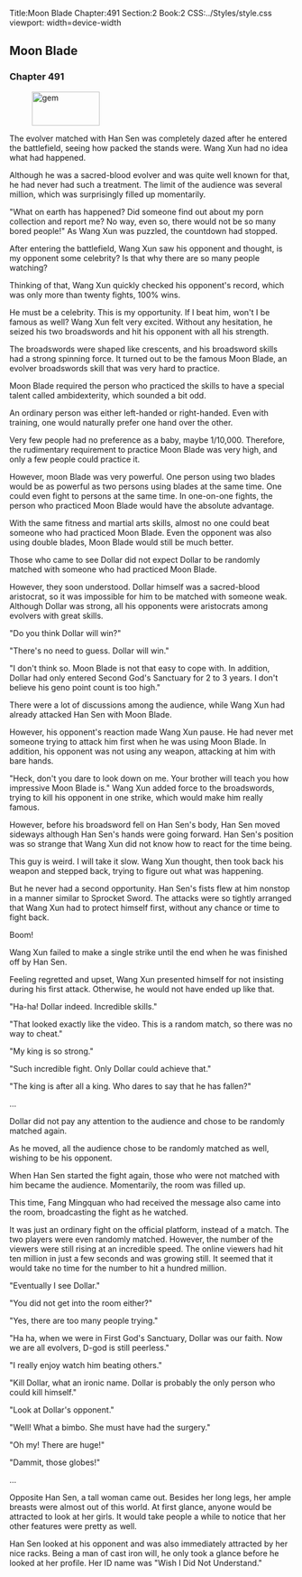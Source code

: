 Title:Moon Blade 
Chapter:491 
Section:2 
Book:2 
CSS:../Styles/style.css 
viewport: width=device-width
  
## Moon Blade
### Chapter 491 
<figure>
	<img src="../Images/gem.gif" alt="gem" id="gem" width="120" height="60" />
</figure>
  

  
  The evolver matched with Han Sen was completely dazed after he entered the battlefield, seeing how packed the stands were. Wang Xun had no idea what had happened.

Although he was a sacred-blood evolver and was quite well known for that, he had never had such a treatment. The limit of the audience was several million, which was surprisingly filled up momentarily.

"What on earth has happened? Did someone find out about my porn collection and report me? No way, even so, there would not be so many bored people!" As Wang Xun was puzzled, the countdown had stopped.

After entering the battlefield, Wang Xun saw his opponent and thought, is my opponent some celebrity? Is that why there are so many people watching?

Thinking of that, Wang Xun quickly checked his opponent's record, which was only more than twenty fights, 100% wins.

He must be a celebrity. This is my opportunity. If I beat him, won't I be famous as well? Wang Xun felt very excited. Without any hesitation, he seized his two broadswords and hit his opponent with all his strength.

The broadswords were shaped like crescents, and his broadsword skills had a strong spinning force. It turned out to be the famous Moon Blade, an evolver broadswords skill that was very hard to practice.

Moon Blade required the person who practiced the skills to have a special talent called ambidexterity, which sounded a bit odd.

An ordinary person was either left-handed or right-handed. Even with training, one would naturally prefer one hand over the other.

Very few people had no preference as a baby, maybe 1/10,000. Therefore, the rudimentary requirement to practice Moon Blade was very high, and only a few people could practice it.

However, moon Blade was very powerful. One person using two blades would be as powerful as two persons using blades at the same time. One could even fight to persons at the same time. In one-on-one fights, the person who practiced Moon Blade would have the absolute advantage.

With the same fitness and martial arts skills, almost no one could beat someone who had practiced Moon Blade. Even the opponent was also using double blades, Moon Blade would still be much better.

Those who came to see Dollar did not expect Dollar to be randomly matched with someone who had practiced Moon Blade.

However, they soon understood. Dollar himself was a sacred-blood aristocrat, so it was impossible for him to be matched with someone weak. Although Dollar was strong, all his opponents were aristocrats among evolvers with great skills.

"Do you think Dollar will win?"

"There's no need to guess. Dollar will win."

"I don't think so. Moon Blade is not that easy to cope with. In addition, Dollar had only entered Second God's Sanctuary for 2 to 3 years. I don't believe his geno point count is too high."

There were a lot of discussions among the audience, while Wang Xun had already attacked Han Sen with Moon Blade.

However, his opponent's reaction made Wang Xun pause. He had never met someone trying to attack him first when he was using Moon Blade. In addition, his opponent was not using any weapon, attacking at him with bare hands.

"Heck, don't you dare to look down on me. Your brother will teach you how impressive Moon Blade is." Wang Xun added force to the broadswords, trying to kill his opponent in one strike, which would make him really famous.

However, before his broadsword fell on Han Sen's body, Han Sen moved sideways although Han Sen's hands were going forward. Han Sen's position was so strange that Wang Xun did not know how to react for the time being.

This guy is weird. I will take it slow. Wang Xun thought, then took back his weapon and stepped back, trying to figure out what was happening.

But he never had a second opportunity. Han Sen's fists flew at him nonstop in a manner similar to Sprocket Sword. The attacks were so tightly arranged that Wang Xun had to protect himself first, without any chance or time to fight back.

Boom!

Wang Xun failed to make a single strike until the end when he was finished off by Han Sen.

Feeling regretted and upset, Wang Xun presented himself for not insisting during his first attack. Otherwise, he would not have ended up like that.

"Ha-ha! Dollar indeed. Incredible skills."

"That looked exactly like the video. This is a random match, so there was no way to cheat."

"My king is so strong."

"Such incredible fight. Only Dollar could achieve that."

"The king is after all a king. Who dares to say that he has fallen?"

…

Dollar did not pay any attention to the audience and chose to be randomly matched again.

As he moved, all the audience chose to be randomly matched as well, wishing to be his opponent.

When Han Sen started the fight again, those who were not matched with him became the audience. Momentarily, the room was filled up.

This time, Fang Mingquan who had received the message also came into the room, broadcasting the fight as he watched.

It was just an ordinary fight on the official platform, instead of a match. The two players were even randomly matched. However, the number of the viewers were still rising at an incredible speed. The online viewers had hit ten million in just a few seconds and was growing still. It seemed that it would take no time for the number to hit a hundred million.

"Eventually I see Dollar."

"You did not get into the room either?"

"Yes, there are too many people trying."

"Ha ha, when we were in First God's Sanctuary, Dollar was our faith. Now we are all evolvers, D-god is still peerless."

"I really enjoy watch him beating others."

"Kill Dollar, what an ironic name. Dollar is probably the only person who could kill himself."

"Look at Dollar's opponent."

"Well! What a bimbo. She must have had the surgery."

"Oh my! There are huge!"

"Dammit, those globes!"

…

Opposite Han Sen, a tall woman came out. Besides her long legs, her ample breasts were almost out of this world. At first glance, anyone would be attracted to look at her girls. It would take people a while to notice that her other features were pretty as well.

Han Sen looked at his opponent and was also immediately attracted by her nice racks. Being a man of cast iron will, he only took a glance before he looked at her profile. Her ID name was "Wish I Did Not Understand."
